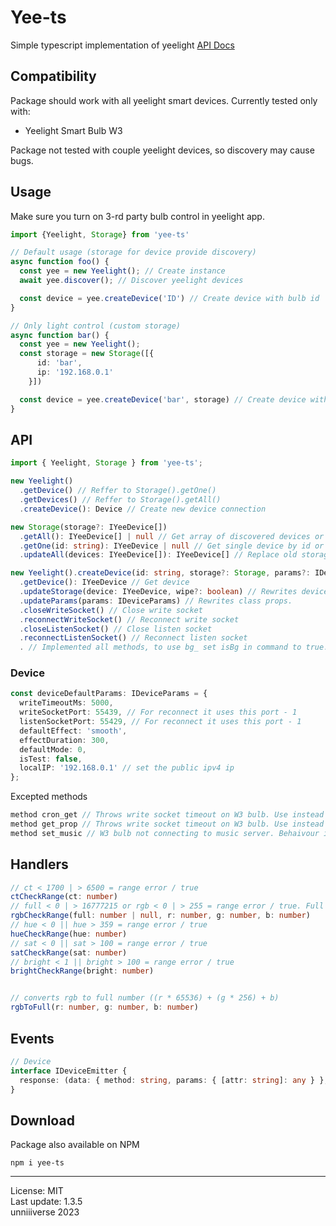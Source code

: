 # Yee-ts
Simple typescript implementation of yeelight [API Docs](https://www.yeelight.com/download/Yeelight_Inter-Operation_Spec.pdf)

## Compatibility
Package should work with all yeelight smart devices. Currently tested only with:
+ Yeelight Smart Bulb W3

Package not tested with couple yeelight devices, so discovery may cause bugs.

## Usage
Make sure you turn on 3-rd party bulb control in yeelight app.

```ts
import {Yeelight, Storage} from 'yee-ts'

// Default usage (storage for device provide discovery)
async function foo() {
  const yee = new Yeelight(); // Create instance
  await yee.discover(); // Discover yeelight devices

  const device = yee.createDevice('ID') // Create device with bulb id
}

// Only light control (custom storage)
async function bar() {
  const yee = new Yeelight();
  const storage = new Storage([{
      id: 'bar',
      ip: '192.168.0.1'
    }])

  const device = yee.createDevice('bar', storage) // Create device with bulb id
}
```

## API
```ts
import { Yeelight, Storage } from 'yee-ts';

new Yeelight()
  .getDevice() // Reffer to Storage().getOne()
  .getDevices() // Reffer to Storage().getAll()
  .createDevice(): Device // Create new device connection

new Storage(storage?: IYeeDevice[])
  .getAll(): IYeeDevice[] | null // Get array of discovered devices or null
  .getOne(id: string): IYeeDevice | null // Get single device by id or null
  .updateAll(devices: IYeeDevice[]): IYeeDevice[] // Replace old storage with new

new Yeelight().createDevice(id: string, storage?: Storage, params?: IDeviceParams) // new Device()
  .getDevice(): IYeeDevice // Get device
  .updateStorage(device: IYeeDevice, wipe?: boolean) // Rewrites device old props with new, is wipe is true, will replace old storage with new. Ip and id is required.
  .updateParams(params: IDeviceParams) // Rewrites class props.
  .closeWriteSocket() // Close write socket
  .reconnectWriteSocket() // Reconnect write socket
  .closeListenSocket() // Close listen socket
  .reconnectListenSocket() // Reconnect listen socket
  . // Implemented all methods, to use bg_ set isBg in command to true. Except methods listed below. You can see all types in yee-ts/dist/types/Device.d.ts
```

### Device
```ts
const deviceDefaultParams: IDeviceParams = {
  writeTimeoutMs: 5000,
  writeSocketPort: 55439, // For reconnect it uses this port - 1
  listenSocketPort: 55429, // For reconnect it uses this port - 1
  defaultEffect: 'smooth',
  effectDuration: 300,
  defaultMode: 0,
  isTest: false,
  localIP: '192.168.0.1' // set the public ipv4 ip
};
```

Excepted methods
```ts
method cron_get // Throws write socket timeout on W3 bulb. Use instead set_scene('auto_delay_off')
method get_prop // Throws write socket timeout on W3 bulb. Use instead get_prop() from storage
method set_music // W3 bulb not connecting to music server. Behaivour is not predictable, so method is not implemented.
```
## Handlers
```ts
// ct < 1700 | > 6500 = range error / true
ctCheckRange(ct: number)
// full < 0 | > 16777215 or rgb < 0 | > 255 = range error / true. Full code is more priotired.
rgbCheckRange(full: number | null, r: number, g: number, b: number)
// hue < 0 || hue > 359 = range error / true
hueCheckRange(hue: number)
// sat < 0 || sat > 100 = range error / true
satCheckRange(sat: number)
// bright < 1 || bright > 100 = range error / true
brightCheckRange(bright: number)


// converts rgb to full number ((r * 65536) + (g * 256) + b)
rgbToFull(r: number, g: number, b: number)
```

## Events
```ts
// Device
interface IDeviceEmitter {
  response: (data: { method: string, params: { [attr: string]: any } }, device: IYeeDevice) => void
}
```

## Download
Package also available on NPM
```
npm i yee-ts
```

<hr>

License: MIT <br>
Last update: 1.3.5<br>
unniiiverse 2023 